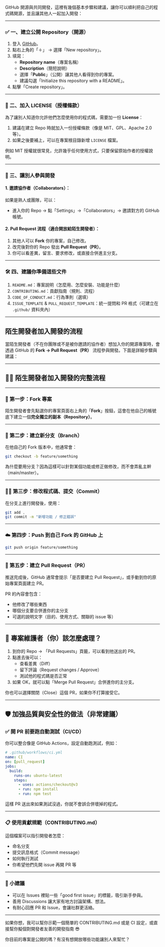 GitHub 開源與共同開發，這裡有幾個基本步驟和建議，讓你可以順利把自己的程式碼開源，並且讓其他人一起加入開發：

---

### ✅ 一、建立公開 Repository（開源）

1. 登入 [GitHub](https://github.com/)。
2. 點右上角的「＋」 → 選擇「New repository」。
3. 填寫：
   - **Repository name**（專案名稱）
   - **Description**（簡短說明）
   - 選擇「**Public**」（公開）讓其他人看得到你的專案。
   - 建議勾選「Initialize this repository with a README」。
4. 點擊「Create repository」。

---

### 📄 二、加入 LICENSE（授權條款）

為了讓別人知道你允許他們怎麼使用你的程式碼，需要加一份 **License**：

1. 建議在建立 Repo 時就加入一份授權條款（像是 MIT、GPL、Apache 2.0 等）。
2. 如果之後要補上，可以在專案根目錄新增 `LICENSE` 檔案。

例如 MIT 授權就很常見，允許幾乎任何使用方式，只要保留原始作者的授權說明。

---

### 👥 三、讓別人參與開發

#### 1. 邀請協作者（Collaborators）：
如果是熟人或團隊，可以：
- 進入你的 Repo → 點「Settings」→「Collaborators」→ 邀請對方的 GitHub 帳號。

#### 2. Pull Request 流程（適合開放給陌生開發者）：
1. 其他人可以 **Fork** 你的專案，自己修改。
2. 改完後對你的 Repo 發出 **Pull Request（PR）**。
3. 你可以看差異，留言、要求修改，或直接合併進主分支。

---

### 🛠️ 四、建議你準備這些文件

1. `README.md`：專案說明（怎麼用、怎麼安裝、功能是什麼）
2. `CONTRIBUTING.md`：貢獻指南（規則、流程）
3. `CODE_OF_CONDUCT.md`：行為準則（選填）
4. `ISSUE_TEMPLATE` & `PULL_REQUEST_TEMPLATE`：統一提問和 PR 格式（可建立在 `.github/` 資料夾內）

---



## 陌生開發者加入開發的流程

當陌生開發者（不在你團隊或不是被你邀請的協作者）想加入你的開源專案時，會透過 GitHub 的 **Fork → Pull Request（PR）** 流程參與開發。下面是詳細步驟與建議：

---

## 👨‍💻 陌生開發者加入開發的完整流程

---

### 🔁 第一步：Fork 專案

陌生開發者會先點選你的專案頁面右上角的「**Fork**」按鈕，這會在他自己的帳號底下建立一個**完全獨立的副本（Repository）**。

---

### 🌿 第二步：建立新分支（Branch）

在他自己的 Fork 版本中，他通常會：
```bash
git checkout -b feature/something
```
為什麼要用分支？因為這樣可以針對某個功能或修正做修改，而不會弄亂主幹（main/master）。

---

### 🧑‍💻 第三步：修改程式碼、提交（Commit）

在分支上進行開發後，使用：
```bash
git add .
git commit -m "新增功能 / 修正錯誤"
```

---

### ☁️ 第四步：Push 到自己 Fork 的 GitHub 上

```bash
git push origin feature/something
```

---

### 🔁 第五步：建立 Pull Request（PR）

推送完成後，GitHub 通常會提示「是否要建立 Pull Request」，或手動到你的原始專案頁面建立 PR。

PR 的內容會包含：
- 他修改了哪些東西
- 哪個分支要合併進你的主分支
- 可選的說明文字（目的、使用方式、關聯的 issue 等）

---

## 🤝 專案維護者（你）該怎麼處理？

1. 到你的 Repo → 「Pull Requests」頁籤，可以看到他送出的 PR。
2. 點進去後可以：
   - 查看差異（Diff）
   - 留下評論（Request changes / Approve）
   - 測試他的程式碼是否正常
3. 如果 OK，就可以點「Merge Pull Request」合併進你的主分支。

你也可以選擇關閉（Close）這個 PR，如果你不打算接受它。

---

## 🛡️ 加強品質與安全性的做法（非常建議）

### ✅ 開 PR 前要跑自動測試（CI/CD）
你可以整合像是 GitHub Actions，設定自動跑測試，例如：
```yml
# .github/workflows/ci.yml
name: CI
on: [pull_request]
jobs:
  build:
    runs-on: ubuntu-latest
    steps:
      - uses: actions/checkout@v3
      - run: npm install
      - run: npm test
```

這樣 PR 送出來如果測試沒過，你就不會誤合併壞掉的程式。

---

### 📋 使用貢獻規範（CONTRIBUTING.md）

這個檔案可以指引開發者怎麼：
- 命名分支
- 提交訊息格式（Commit message）
- 如何執行測試
- 你希望他們先開 issue 再開 PR 等

---

### 🧠 小建議

- 可以在 Issues 裡貼一些「good first issue」的標籤，吸引新手參與。
- 善用 Discussions 讓大家有地方討論架構、想法。
- 有耐心回應 PR 和 Issue，會讓社群更活絡。

---

如果你想，我可以幫你示範一個簡單的 CONTRIBUTING.md 或是 CI 設定，或直接幫你擬個對開發者友善的開發指南 😎

你目前的專案是公開的嗎？有沒有想開放哪些功能讓別人來幫忙？
